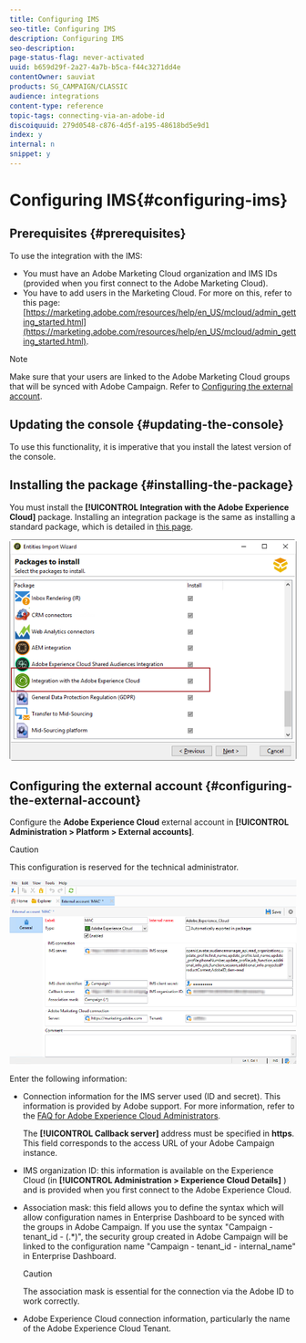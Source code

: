 ```yaml
---
title: Configuring IMS
seo-title: Configuring IMS
description: Configuring IMS
seo-description: 
page-status-flag: never-activated
uuid: b659d29f-2a27-4a7b-b5ca-f44c3271dd4e
contentOwner: sauviat
products: SG_CAMPAIGN/CLASSIC
audience: integrations
content-type: reference
topic-tags: connecting-via-an-adobe-id
discoiquuid: 279d0548-c876-4d5f-a195-48618bd5e9d1
index: y
internal: n
snippet: y
---
```


# Configuring IMS{#configuring-ims}

## Prerequisites {#prerequisites}

To use the integration with the IMS:

* You must have an Adobe Marketing Cloud organization and IMS IDs (provided when you first connect to the Adobe Marketing Cloud).
* You have to add users in the Marketing Cloud. For more on this, refer to this page: [https://marketing.adobe.com/resources/help/en_US/mcloud/admin_getting_started.html](https://marketing.adobe.com/resources/help/en_US/mcloud/admin_getting_started.html).

>[!NOTE]
>
>Make sure that your users are linked to the Adobe Marketing Cloud groups that will be synced with Adobe Campaign. Refer to [Configuring the external account](#configuring-the-external-account).

## Updating the console {#updating-the-console}

To use this functionality, it is imperative that you install the latest version of the console.

## Installing the package {#installing-the-package}

You must install the **[!UICONTROL Integration with the Adobe Experience Cloud]** package. Installing an integration package is the same as installing a standard package, which is detailed in [this page](../../installation/using/installing-campaign-standard-packages.md). 

![](assets/ims_6.png)

## Configuring the external account {#configuring-the-external-account}

Configure the **Adobe Experience Cloud** external account in **[!UICONTROL Administration > Platform > External accounts]**.

>[!CAUTION]
>
>This configuration is reserved for the technical administrator.

![](assets/ims_5.png)

Enter the following information:

* Connection information for the IMS server used (ID and secret). This information is provided by Adobe support. For more information, refer to the [FAQ for Adobe Experience Cloud Administrators](https://marketing.adobe.com/resources/help/en_US/mcloud/faq.html).

  The **[!UICONTROL Callback server]** address must be specified in **https**. This field corresponds to the access URL of your Adobe Campaign instance.

* IMS organization ID: this information is available on the Experience Cloud (in **[!UICONTROL Administration > Experience Cloud Details]** ) and is provided when you first connect to the Adobe Experience Cloud.
* Association mask: this field allows you to define the syntax which will allow configuration names in Enterprise Dashboard to be synced with the groups in Adobe Campaign. If you use the syntax "Campaign - tenant_id - (.&#42;)", the security group created in Adobe Campaign will be linked to the configuration name "Campaign - tenant_id - internal_name" in Enterprise Dashboard.

  >[!CAUTION]
  >
  >The association mask is essential for the connection via the Adobe ID to work correctly.

* Adobe Experience Cloud connection information, particularly the name of the Adobe Experience Cloud Tenant.

